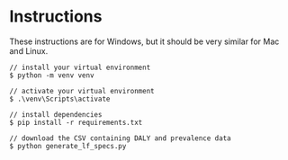 # Instructions
These instructions are for Windows, but it should be very similar for Mac and Linux.

```
// install your virtual environment
$ python -m venv venv

// activate your virtual environment
$ .\venv\Scripts\activate

// install dependencies
$ pip install -r requirements.txt

// download the CSV containing DALY and prevalence data
$ python generate_lf_specs.py
```